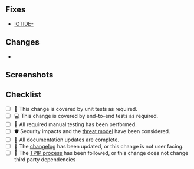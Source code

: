 ## Fixes
<!-- List the JIRA issues this PR resolves -->

- [IOTIDE-](https://jira.arm.com/browse/IOTIDE-)

## Changes
<!-- List the changes this PR introduces -->

-

## Screenshots
<!-- Any UI changes should be shown with screenshots to ease UX/UI feedback, stick 'em here: -->

## Checklist
<!-- Put an `x` in the boxes. All tasks must be completed and boxes checked before merging. -->

- [ ] 🤖 This change is covered by unit tests as required.
- [ ] 💻 This change is covered by end-to-end tests as required.
- [ ] 🤹 All required manual testing has been performed.
- [ ] 🛡️ Security impacts and the [threat model](https://confluence.arm.com/display/IoTWeb/OTG+VS+Code+Extensions+Threat+Model) have been considered.
- [ ] 📖 All documentation updates are complete.
- [ ] 📝 The [changelog](../CHANGELOG.md) has been updated, or this change is not user facing.
- [ ] 🧠 The [TPIP process](https://confluence.arm.com/display/IoTWeb/Third+Party+IP+Handling) has been followed, or this change does not change third party dependencies